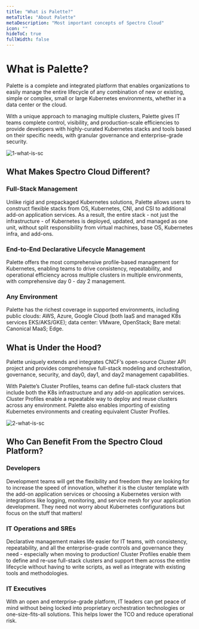 ```yaml
---
title: "What is Palette?"
metaTitle: "About Palette"
metaDescription: "Most important concepts of Spectro Cloud"
icon: ""
hideToC: true
fullWidth: false
---
```

 
# What is Palette?
Palette is a complete and integrated platform that enables organizations to easily manage the entire lifecycle of any combination of new or existing, simple or complex, small or large Kubernetes environments, whether in a data center or the cloud.
 
With a unique approach to managing multiple clusters, Palette gives IT teams complete control, visibility, and production-scale efficiencies to provide developers with highly-curated Kubernetes stacks and tools based on their specific needs, with granular governance and enterprise-grade security.
 
 
![1-what-is-sc](/1-what-is-sc.png)
 
## What Makes Spectro Cloud Different?
 
### Full-Stack Management
Unlike rigid and prepackaged Kubernetes solutions, Palette allows users to construct flexible stacks from OS, Kubernetes, CNI, and CSI to additional add-on application services. As a result, the entire stack - not just the infrastructure - of Kubernetes is deployed, updated, and managed as one unit, without split responsibility from virtual machines, base OS, Kubernetes infra, and add-ons.
 
### End-to-End Declarative Lifecycle Management
Palette offers the most comprehensive profile-based management for Kubernetes, enabling teams to drive consistency, repeatability, and operational efficiency across multiple clusters in multiple environments, with comprehensive day 0 - day 2 management.
 
### Any Environment
Palette has the richest coverage in supported environments, including public clouds: AWS, Azure, Google Cloud (both IaaS and managed K8s services EKS/AKS/GKE); data center: VMware, OpenStack; Bare metal: Canonical MaaS; Edge.
 
 
 
## What is Under the Hood?
Palette uniquely extends and integrates CNCF’s open-source Cluster API project and provides comprehensive full-stack modeling and orchestration, governance, security, and day0, day1, and day2 management capabilities.
 
With Palette’s Cluster Profiles, teams can define full-stack clusters that include both the K8s infrastructure and any add-on application services. Cluster Profiles enable a repeatable way to deploy and reuse clusters across any environment. Palette also enables importing of existing Kubernetes environments and creating equivalent Cluster Profiles.
 
 
![2-what-is-sc](/22-intro.png)
 
## Who Can Benefit From the Spectro Cloud Platform?
 
### Developers
 
Development teams will get the flexibility and freedom they are looking for to increase the speed of innovation, whether it is the cluster template with the add-on application services or choosing a Kubernetes version with integrations like logging, monitoring, and service mesh for your application development. They need not worry about Kubernetes configurations but focus on the stuff that matters!
 
### IT Operations and SREs
 
Declarative management makes life easier for IT teams, with consistency, repeatability, and all the enterprise-grade controls and governance they need - especially when moving to production! Cluster Profiles enable them to define and re-use full-stack clusters and support them across the entire lifecycle without having to write scripts, as well as integrate with existing tools and methodologies.
 
 
### IT Executives
 
With an open and enterprise-grade platform, IT leaders can get peace of mind without being locked into proprietary orchestration technologies or one-size-fits-all solutions. This helps lower the TCO and reduce operational risk.
